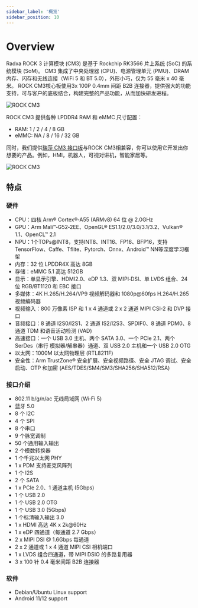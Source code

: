 ```yaml
---
sidebar_label: '概览'
sidebar_position: 10
---
```


# Overview

Radxa ROCK 3 计算模块 (CM3) 是基于 Rockchip RK3566 片上系统 (SoC) 的系统模块 (SoM)。 CM3 集成了中央处理器 (CPU)、电源管理单元 (PMU)、DRAM 内存、闪存和无线连接（WiFi 5 和 BT 5.0），外形小巧，仅为 55 毫米 x 40 毫米。 
ROCK CM3核心板使用3x 100P 0.4mm 间距 B2B 连接器，提供强大的功能支持，可与客户的底板结合，构建完整的产品功能，从而加快研发进程。

<div class='rock_cm3_img'>

![ROCK CM3](/img/cm3/radxa_cm3_top_bottom.webp)

</div>

ROCK CM3 提供各种 LPDDR4 RAM 和 eMMC 尺寸配置：  
- RAM: 1 / 2 / 4 / 8 GB  
- eMMC: NA / 8 / 16 / 32 GB  

同时，我们提供[瑞莎 CM3 接口板](/accessories/cm3-io-board)与ROCK CM3相兼容，你可以使用它开发出你想要的产品。例如，HMI，机器人，可视对讲机，智能家居等。

<div class='rock_cm3_install_io_board'>

![ROCK CM3](/img/cm3/cm3-install-io-board.webp)

</div>

## 特点

### 硬件

- CPU：四核 Arm® Cortex®‑A55 (ARMv8) 64 位 @ 2.0GHz
- GPU：Arm Mali™‑G52‑2EE、OpenGL® ES1.1/2.0/3.0/3.1/3.2、Vulkan® 1.1、OpenCL™ 2.1
- NPU：1个TOPs@INT8，支持INT8、INT16、FP16、BFP16，支持TensorFlow、Caffe、Tflite、Pytorch、Onnx、Android™ NN等深度学习框架
- 内存：32 位 LPDDR4X 高达 8GB
- 存储：eMMC 5.1 高达 512GB
- 显示：单显示引擎、HDMI2.0、eDP 1.3、双 MIPI‑DSI、单 LVDS 组合、24 位 RGB/BT1120 和 EBC 接口
- 多媒体：4K H.265/H.264/VP9 视频解码器和 1080p@60fps H.264/H.265 视频编码器
- 视频输入：800 万像素 ISP 和 1 x 4 通道或 2 x 2 通道 MIPI CSI‑2 和 DVP 接口
- 音频接口：8 通道 I2S0/I2S1、2 通道 IS2/I2S3、SPDIF0、8 通道 PDM0、8 通道 TDM 和语音活动检测 (VAD)
- 高速接口：一个 USB 3.0 主机、两个 SATA 3.0、一个 PCIe 2.1、两个 SerDes（串行
模拟器/解串器）通道、双 USB 2.0 主机和一个 USB 2.0 OTG
- 以太网：1000M 以太网物理层 (RTL8211F)
- 安全性：Arm TrustZone® 安全扩展、安全视频路径、安全 JTAG 调试、安全启动、OTP 和加密 (AES/TDES/SM4/SM3/SHA256/SHA512/RSA)

### 接口介绍

- 802.11 b/g/n/ac 无线局域网 (Wi‑Fi 5)
- 蓝牙 5.0 
- 8 个 I2C
- 4 个 SPI
- 8 个串口
- 9 个脉宽调制
- 50 个通用输入输出
- 2 个模数转换器
- 1 个千兆以太网 PHY
- 1 x PDM 支持麦克风阵列
- 1 个 I2S
- 2 个 SATA
- 1 x PCIe 2.0、1 通道主机 (5Gbps)
- 1 个 USB 2.0
- 1 个 USB 2.0 OTG
- 1 个 USB 3.0 (5Gbps)
- 1 个标清输入输出 3.0
- 1 x HDMI 高达 4K x 2k@60Hz
- 1 x eDP 四通道（每通道 2.7 Gbps）
- 2 x MIPI DSI @ 1.6Gbps 每通道
- 2 x 2 通道或 1 x 4 通道 MIPI CSI 相机端口
- 1 x LVDS 组合四通道，带 MIPI DSIO 的多路复用器
- 3 x 100 针 0.4 毫米间距 B2B 连接器

### 软件
- Debian/Ubuntu Linux support
- Android 11/12 support






